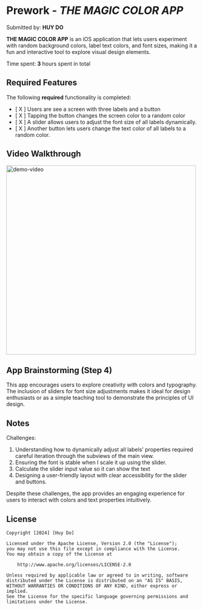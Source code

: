 
# Prework - *THE MAGIC COLOR APP*

Submitted by: **HUY DO**

**THE MAGIC COLOR APP** is an iOS application that lets users experiment with random background colors, label text colors, and font sizes, making it a fun and interactive tool to explore visual design elements.

Time spent: **3** hours spent in total

## Required Features

The following **required** functionality is completed:

- [ X ] Users are see a screen with three labels and a button
- [ X ] Tapping the button changes the screen color to a random color
- [ X ] A slider allows users to adjust the font size of all labels dynamically.
- [ X ] Another button lets users change the text color of all labels to a random color.
 
## Video Walkthrough

<img src="https://github.com/user-attachments/assets/905bf00a-d25f-44a3-aad4-7b144bd6a047" alt="demo-video" height="500">


## App Brainstorming (Step 4)

This app encourages users to explore creativity with colors and typography. The inclusion of sliders for font size adjustments makes it ideal for design enthusiasts or as a simple teaching tool to demonstrate the principles of UI design.

## Notes

Challenges:

1. Understanding how to dynamically adjust all labels’ properties required careful iteration through the subviews of the main view.
2. Ensuring the font is stable when I scale it up using the slider.
3. Calculate the slider input value so it can show the text
4. Designing a user-friendly layout with clear accessibility for the slider and buttons.

Despite these challenges, the app provides an engaging experience for users to interact with colors and text properties intuitively.


## License

    Copyright [2024] [Huy Do]

    Licensed under the Apache License, Version 2.0 (the "License");
    you may not use this file except in compliance with the License.
    You may obtain a copy of the License at

        http://www.apache.org/licenses/LICENSE-2.0

    Unless required by applicable law or agreed to in writing, software
    distributed under the License is distributed on an "AS IS" BASIS,
    WITHOUT WARRANTIES OR CONDITIONS OF ANY KIND, either express or implied.
    See the License for the specific language governing permissions and
    limitations under the License.
